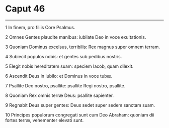 # Caput 46

***

1 In finem, pro filiis Core Psalmus.

2 Omnes Gentes plaudite manibus: iubilate Deo in voce exultationis.

3 Quoniam Dominus excelsus, terribilis: Rex magnus super omnem terram.

4 Subiecit populos nobis: et gentes sub pedibus nostris.

5 Elegit nobis hereditatem suam: speciem Iacob, quam dilexit.

6 Ascendit Deus in iubilo: et Dominus in voce tubæ.

7 Psallite Deo nostro, psallite: psallite Regi nostro, psallite.

8 Quoniam Rex omnis terræ Deus: psallite sapienter.

9 Regnabit Deus super gentes: Deus sedet super sedem sanctam suam.

10 Principes populorum congregati sunt cum Deo Abraham: quoniam dii fortes terræ, vehementer elevati sunt.

